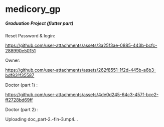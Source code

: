 # medicory_gp

##### Graduation Project (flutter part)


Reset Password & login:




https://github.com/user-attachments/assets/3a25f3ae-0885-443b-bcfc-288990e50151


Owner: 



https://github.com/user-attachments/assets/262f8551-1f2d-445b-a6b3-bdf831f35587


Doctor (part 1) :

https://github.com/user-attachments/assets/4de0d245-64c3-457f-bce2-ff2728bd69ff

Doctor (part 2) :



Uploading doc_part-2.-fin-3.mp4…






